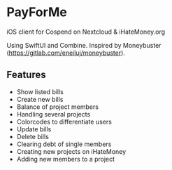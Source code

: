 # PayForMe
iOS client for Cospend on Nextcloud & iHateMoney.org

Using SwiftUI and Combine.
Inspired by Moneybuster (https://gitlab.com/eneiluj/moneybuster).

## Features
* Show listed bills
* Create new bills
* Balance of project members
* Handling several projects
* Colorcodes to differentiate users
* Update bills
* Delete bills
* Clearing debt of single members
* Creating new projects on iHateMoney
* Adding new members to a project
